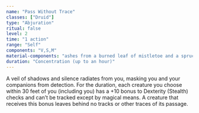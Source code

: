 ```yaml
---
name: "Pass Without Trace"
classes: ["Druid"]
type: "Abjuration"
ritual: false
level: 2
time: "1 action"
range: "Self"
components: "V,S,M"
material-components: "ashes from a burned leaf of mistletoe and a spruce sprig"
duration: "Concentration (up to an hour)"
---
```

A veil of shadows and silence radiates from you, masking you and your companions from detection. For the duration, each
creature you choose within 30 feet of you (including you) has a +10 bonus to Dexterity (Stealth) checks and can’t be
tracked except by magical means. A creature that receives this bonus leaves behind no tracks or other traces of its passage.
